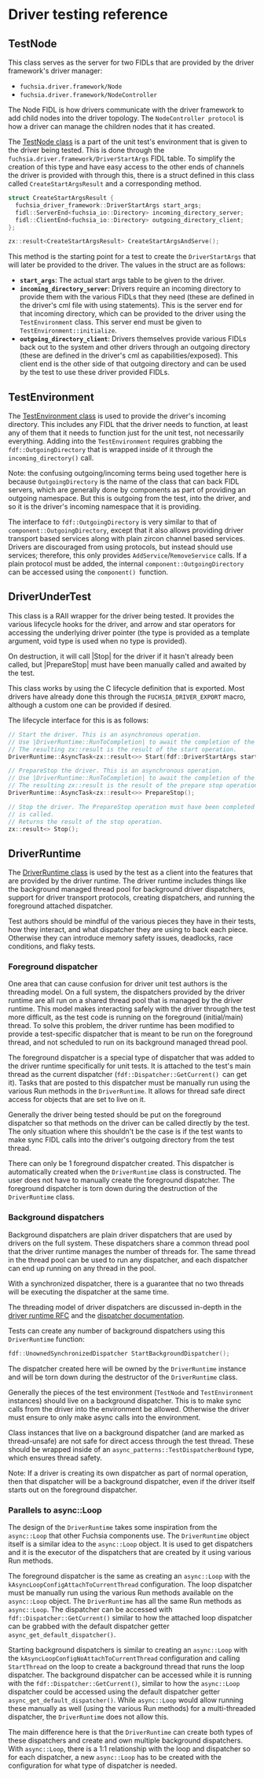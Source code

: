 # Driver testing reference

## TestNode

This class serves as the server for two FIDLs that are provided by the driver
framework's driver manager:

-   `fuchsia.driver.framework/Node`
-   `fuchsia.driver.framework/NodeController`

The Node FIDL is how drivers communicate with the driver framework to add child
nodes into the driver topology. The `NodeController protocol`
is how a driver can manage the children nodes that it has created.

The [TestNode class](https://fuchsia.googlesource.com/fuchsia/+/refs/heads/main/sdk/lib/driver/testing/cpp/test_node.cc)
is a part of the unit test's environment that is given
to the driver being tested. This is done through the
`fuchsia.driver.framework/DriverStartArgs` FIDL table.
To simplify the creation of this type and have easy access to the other ends
of channels the driver is provided with through this,
there is a struct defined in this class called
`CreateStartArgsResult` and a corresponding method.

```cpp
struct CreateStartArgsResult {
  fuchsia_driver_framework::DriverStartArgs start_args;
  fidl::ServerEnd<fuchsia_io::Directory> incoming_directory_server;
  fidl::ClientEnd<fuchsia_io::Directory> outgoing_directory_client;
};

zx::result<CreateStartArgsResult> CreateStartArgsAndServe();
```

This method is the starting point for a test to create the `DriverStartArgs`
that will later be provided to the driver.
The values in the struct are as follows:

-   **`start_args`**: The actual start args table to be given to the driver.
-   **`incoming_directory_server`**: Drivers require an incoming directory to
    provide them with the various FIDLs that they need (these are defined in
    the driver's cml file with using statements). This is the server end for
    that incoming directory, which can be provided to the driver using the
    `TestEnvironment` class. This server end must be given to
    `TestEnvironment::initialize`.
-   **`outgoing_directory_client`**: Drivers themselves provide various FIDLs
    back out to the system and other drivers through an outgoing directory
    (these are defined in the driver's cml as capabilities/exposed). This
    client end is the other side of that outgoing directory and can be used by
    the test to use these driver provided FIDLs.

## TestEnvironment

The [TestEnvironment class](https://fuchsia.googlesource.com/fuchsia/+/refs/heads/main/sdk/lib/driver/testing/cpp/test_environment.cc)
is used to provide the driver's incoming directory. This includes any FIDL
that the driver needs to function, at least any of them that it needs
to function just for the unit test, not necessarily everything.
Adding into the `TestEnvironment` requires grabbing the
`fdf::OutgoingDirectory` that is wrapped inside of it
through the `incoming_directory()` call.

Note: the confusing outgoing/incoming terms being used together here is because
`OutgoingDirectory` is the name of the class that can back FIDL servers,
which are generally done by components as part of providing an
outgoing namespace. But this is outgoing from the test, into the driver, and
so it is the driver's incoming namespace that it is providing.

The interface to `fdf::OutgoingDirectory` is very similar to that of
`component::OutgoingDirectory`, except that it also allows providing driver
transport based services along with plain zircon channel based services. Drivers
are discouraged from using protocols, but instead should use services; therefore,
this only provides `AddService`/`RemoveService` calls. If a plain protocol must
be added, the internal `component::OutgoingDirectory` can be accessed using the
`component() `function.

## DriverUnderTest

This class is a RAII wrapper for the driver being tested. It provides the
various lifecycle hooks for the driver, and arrow and star operators for
accessing the underlying driver pointer (the type is provided as a template
argument, void type is used when no type is provided).

On destruction, it will call |Stop| for the driver if it hasn't already been
called, but |PrepareStop| must have been manually called and awaited by the
test.

This class works by using the C lifecycle definition that is exported. Most
drivers have already done this through the `FUCHSIA_DRIVER_EXPORT` macro, although
a custom one can be provided if desired.

The lifecycle interface for this is as follows:

```cpp
// Start the driver. This is an asynchronous operation.
// Use |DriverRuntime::RunToCompletion| to await the completion of the async task.
// The resulting zx::result is the result of the start operation.
DriverRuntime::AsyncTask<zx::result<>> Start(fdf::DriverStartArgs start_args);

// PrepareStop the driver. This is an asynchronous operation.
// Use |DriverRuntime::RunToCompletion| to await the completion of the async task.
// The resulting zx::result is the result of the prepare stop operation.
DriverRuntime::AsyncTask<zx::result<>> PrepareStop();

// Stop the driver. The PrepareStop operation must have been completed before Stop
// is called.
// Returns the result of the stop operation.
zx::result<> Stop();
```

## DriverRuntime

The [DriverRuntime class](https://fuchsia.googlesource.com/fuchsia/+/refs/heads/main/sdk/lib/driver/testing/cpp/driver_runtime.cc)
is used by the test as a client into the features that are provided
by the driver runtime. The driver runtime includes things like the
background managed thread pool for background driver dispatchers,
support for driver transport protocols, creating dispatchers, and
running the foreground attached dispatcher.

Test authors should be mindful of the various pieces they have in their tests,
how they interact, and what dispatcher they are using to back each piece.
Otherwise they can introduce memory safety issues, deadlocks, race conditions,
and flaky tests.

### Foreground dispatcher

One area that can cause confusion for driver unit test authors is the threading
model. On a full system, the dispatchers provided by the driver runtime are all
run on a shared thread pool that is managed by the driver runtime.
This model makes interacting safely with the driver
through the test more difficult, as the test code is running
on the foreground (initial/main) thread. To solve this problem,
the driver runtime has been modified to provide a test-specific dispatcher
that is meant to be run on the foreground thread, and
not scheduled to run on its background managed thread pool.

The foreground dispatcher is a special type of dispatcher that was added to the
driver runtime specifically for unit tests. It is attached to the test's main
thread as the current dispatcher (`fdf::Dispatcher::GetCurrent() `can get it).
Tasks that are posted to this dispatcher must be manually run using the
various Run methods in the `DriverRuntime`. It allows for thread safe direct
access for objects that are set to live on it.

Generally the driver being tested should be put on the foreground dispatcher so
that methods on the driver can be called directly by the test. The only
situation where this shouldn't be the case is if the test wants to make sync
FIDL calls into the driver's outgoing directory from the test thread.

There can only be 1 foreground dispatcher created. This dispatcher is
automatically created when the `DriverRuntime` class is constructed.
The user does not have to manually create the foreground dispatcher.
The foreground dispatcher is torn down during the destruction
of the `DriverRuntime` class.

### Background dispatchers

Background dispatchers are plain driver dispatchers that are used by drivers on
the full system. These dispatchers share a common thread pool that the driver
runtime manages the number of threads for. The same thread in the thread pool
can be used to run any dispatcher, and each dispatcher can end up running on any
thread in the pool.

With a synchronized dispatcher, there is a guarantee that no two threads will
be executing the dispatcher at the same time.

The threading model of driver dispatchers are discussed in-depth in the
[driver runtime RFC](/docs/contribute/governance/rfcs/0126_driver_runtime.md) and the
[dispatcher documentation](/docs/concepts/drivers/driver-dispatcher-and-threads.md).

Tests can create any number of background dispatchers using this `DriverRuntime`
function:

```cpp
fdf::UnownedSynchronizedDispatcher StartBackgroundDispatcher();
```

The dispatcher created here will be owned by the `DriverRuntime` instance and
will be torn down during the destructor of the `DriverRuntime` class.

Generally the pieces of the test environment (`TestNode` and `TestEnvironment`
instances) should live on a background dispatcher. This is to make sync calls
from the driver into the environment be allowed. Otherwise the driver must
ensure to only make async calls into the environment.

Class instances that live on a background dispatcher (and are marked as
thread-unsafe) are not safe for direct access through the test thread. These
should be wrapped inside of an `async_patterns::TestDispatcherBound` type, which
ensures thread safety.

Note: If a driver is creating its own dispatcher as part of normal operation,
then that dispatcher will be a background dispatcher, even if the driver itself
starts out on the foreground dispatcher.

### Parallels to async::Loop

The design of the `DriverRuntime` takes some inspiration from the `async::Loop`
that other Fuchsia components use. The `DriverRuntime` object itself is a
similar idea to the `async::Loop` object.
It is used to get dispatchers and it is the executor of the dispatchers
that are created by it using various Run methods.

The foreground dispatcher is the same as creating an `async::Loop` with the
`kAsyncLoopConfigAttachToCurrentThread` configuration. The loop dispatcher must
be manually run using the various Run methods available on the `async::Loop`
object. The `DriverRuntime` has all the same Run methods as `async::Loop`. The
dispatcher can be accessed with `fdf::Dispatcher::GetCurrent()` similar to how
the attached loop dispatcher can be grabbed with the default dispatcher getter
`async_get_default_dispatcher()`.

Starting background dispatchers is similar to creating an `async::Loop` with
the `kAsyncLoopConfigNoAttachToCurrentThread` configuration and calling
`StartThread` on the loop to create a background thread that runs the loop
dispatcher. The background dispatcher can be accessed while it is running with
the `fdf::Dispatcher::GetCurrent()`, similar to how the `async::Loop` dispatcher
could be accessed using the default dispatcher getter
`async_get_default_dispatcher()`. While `async::Loop` would allow running these
manually as well (using the various Run methods) for a multi-threaded
dispatcher, the `DriverRuntime` does not allow this.

The main difference here is that the `DriverRuntime` can create both types of
these dispatchers and create and own multiple background dispatchers. With
`async::Loop`, there is a 1:1 relationship with the loop and dispatcher so for
each dispatcher, a new `async::Loop` has to be created with the configuration
for what type of dispatcher is needed.
